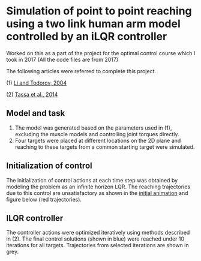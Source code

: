 # Simulation of point to point reaching using a two link human arm model controlled by an iLQR controller

Worked on this as a part of the project for the optimal control course which I took in 2017 (All the code files are from 2017)

The following articles were referred to complete this project.

(1) [Li and Todorov, 2004](https://homes.cs.washington.edu/~todorov/papers/LiICINCO04.pdf)

(2) [Tassa et al., 2014](https://homes.cs.washington.edu/~todorov/papers/TassaICRA14.pdf)

## Model and task
1. The model was generated based on the parameters used in (1), excluding the muscle models and controlling joint torques directly.
2. Four targets were placed at different locations on the 2D plane and reaching to these targets from a common starting target were simulated.

## Initialization of control
The initialization of control actions at each time step was obtained by modeling the problem as an infinite horizon LQR. The reaching trajectories due to this control are unsatisfactory as shown in the [initial animation](https://github.com/Rakshith6/ILQR_TwoLinkArm_Reaching/blob/master/AnimateLinksInitial.mp4.avi) and figure below (red trajectories). 

## ILQR controller 
The controller actions were optimized iteratively using methods described in (2). The final control solutions (shown in blue) were reached under 10 iterations for all targets. Trajectories from selected iterations are shown in grey.

[](https://github.com/Rakshith6/ILQR_TwoLinkArm_Reaching/blob/master/Trajectory_AllTargets.png)

